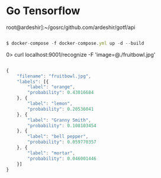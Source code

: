 # Go Tensorflow

root@ardeshir]:~/gosrc/github.com/ardeshir/gotf/api

```javascript

$ docker-compose -f docker-compose.yml up -d --build

```


0> curl localhost:9001/recognize -F 'image=@./fruitbowl.jpg'

```javascript

{
    "filename": "fruitbowl.jpg",
    "labels": [{
        "label": "orange",
        "probability": 0.43016684
    }, {
        "label": "lemon",
        "probability": 0.20536041
    }, {
        "label": "Granny Smith",
        "probability": 0.108103454
    }, {
        "label": "bell pepper",
        "probability": 0.059770357
    }, {
        "label": "mortar",
        "probability": 0.046001446
    }]
}

```
